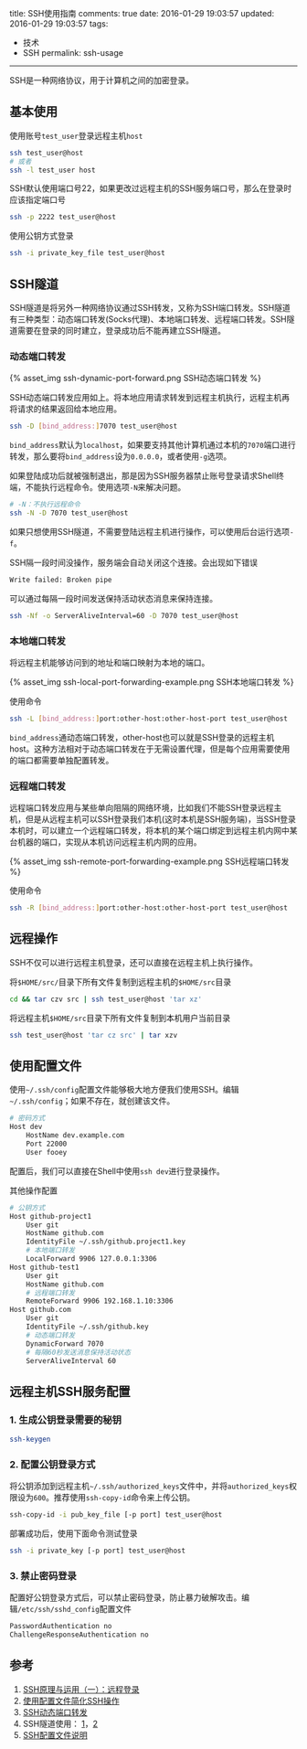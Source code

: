 title: SSH使用指南
comments: true
date: 2016-01-29 19:03:57
updated: 2016-01-29 19:03:57
tags:
  - 技术
  - SSH
permalink: ssh-usage
---

SSH是一种网络协议，用于计算机之间的加密登录。

## 基本使用

使用账号`test_user`登录远程主机`host`
``` bash
ssh test_user@host
# 或者
ssh -l test_user host
```

SSH默认使用端口号22，如果更改过远程主机的SSH服务端口号，那么在登录时应该指定端口号
``` bash
ssh -p 2222 test_user@host
```

<!-- more -->

使用公钥方式登录
``` bash
ssh -i private_key_file test_user@host
```

## SSH隧道

SSH隧道是将另外一种网络协议通过SSH转发，又称为SSH端口转发。SSH隧道有三种类型：动态端口转发(Socks代理)、本地端口转发、远程端口转发。SSH隧道需要在登录的同时建立，登录成功后不能再建立SSH隧道。

### 动态端口转发

{% asset_img ssh-dynamic-port-forward.png SSH动态端口转发 %}

SSH动态端口转发应用如上。将本地应用请求转发到远程主机执行，远程主机再将请求的结果返回给本地应用。

``` bash
ssh -D [bind_address:]7070 test_user@host
```

`bind_address`默认为`localhost`，如果要支持其他计算机通过本机的`7070`端口进行转发，那么要将`bind_address`设为`0.0.0.0`，或者使用`-g`选项。

如果登陆成功后就被强制退出，那是因为SSH服务器禁止账号登录请求Shell终端，不能执行远程命令。使用选项`-N`来解决问题。

``` bash
# -N：不执行远程命令
ssh -N -D 7070 test_user@host
```

如果只想使用SSH隧道，不需要登陆远程主机进行操作，可以使用后台运行选项`-f`。

SSH隔一段时间没操作，服务端会自动关闭这个连接。会出现如下错误

``` bash
Write failed: Broken pipe
```

可以通过每隔一段时间发送保持活动状态消息来保持连接。

``` bash
ssh -Nf -o ServerAliveInterval=60 -D 7070 test_user@host
```

### 本地端口转发

将远程主机能够访问到的地址和端口映射为本地的端口。

{% asset_img ssh-local-port-forwarding-example.png SSH本地端口转发 %}

使用命令

``` bash
ssh -L [bind_address:]port:other-host:other-host-port test_user@host
```

`bind_address`通动态端口转发，other-host也可以就是SSH登录的远程主机host。这种方法相对于动态端口转发在于无需设置代理，但是每个应用需要使用的端口都需要单独配置转发。

### 远程端口转发

远程端口转发应用与某些单向阻隔的网络环境，比如我们不能SSH登录远程主机，但是从远程主机可以SSH登录我们本机(这时本机是SSH服务端)，当SSH登录本机时，可以建立一个远程端口转发，将本机的某个端口绑定到远程主机内网中某台机器的端口，实现从本机访问远程主机内网的应用。

{% asset_img ssh-remote-port-forwarding-example.png SSH远程端口转发 %}

使用命令

``` bash
ssh -R [bind_address:]port:other-host:other-host-port test_user@host
```

## 远程操作

SSH不仅可以进行远程主机登录，还可以直接在远程主机上执行操作。

将`$HOME/src/`目录下所有文件复制到远程主机的`$HOME/src`目录
``` bash
cd && tar czv src | ssh test_user@host 'tar xz'
```

将远程主机`$HOME/src`目录下所有文件复制到本机用户当前目录
``` bash
ssh test_user@host 'tar cz src' | tar xzv
```

## 使用配置文件

使用`~/.ssh/config`配置文件能够极大地方便我们使用SSH。编辑`~/.ssh/config`；如果不存在，就创建该文件。

``` bash
# 密码方式
Host dev
    HostName dev.example.com
    Port 22000
    User fooey
```
配置后，我们可以直接在Shell中使用`ssh dev`进行登录操作。

其他操作配置
``` bash
# 公钥方式
Host github-project1
    User git
    HostName github.com
    IdentityFile ~/.ssh/github.project1.key
    # 本地端口转发
    LocalForward 9906 127.0.0.1:3306
Host github-test1
    User git
    HostName github.com
    # 远程端口转发
    RemoteForward 9906 192.168.1.10:3306
Host github.com
    User git
    IdentityFile ~/.ssh/github.key
    # 动态端口转发
    DynamicForward 7070
    # 每隔60秒发送消息保持活动状态
    ServerAliveInterval 60
```

## 远程主机SSH服务配置

### 1. 生成公钥登录需要的秘钥

``` bash
ssh-keygen
```

### 2. 配置公钥登录方式

将公钥添加到远程主机`~/.ssh/authorized_keys`文件中，并将`authorized_keys`权限设为`600`。推荐使用`ssh-copy-id`命令来上传公钥。
``` bash
ssh-copy-id -i pub_key_file [-p port] test_user@host
```

部署成功后，使用下面命令测试登录
``` bash
ssh -i private_key [-p port] test_user@host
```

### 3. 禁止密码登录

配置好公钥登录方式后，可以禁止密码登录，防止暴力破解攻击。编辑`/etc/ssh/sshd_config`配置文件
``` bash
PasswordAuthentication no
ChallengeResponseAuthentication no
```

## 参考
1. [SSH原理与运用（一）：远程登录](http://www.ruanyifeng.com/blog/2011/12/ssh_remote_login.html)
2. [使用配置文件简化SSH操作](http://nerderati.com/2011/03/17/simplify-your-life-with-an-ssh-config-file/)
3. [SSH动态端口转发](http://www.chenyudong.com/archives/linux-ssh-port-dynamic-forward.html)
4. SSH隧道使用： [1](http://codelife.me/blog/2012/12/09/three-types-of-ssh-turneling/)，[2](https://rufflewind.com/2014-03-02/ssh-port-forwarding/)
5. [SSH配置文件说明](http://linux.die.net/man/5/ssh_config)
